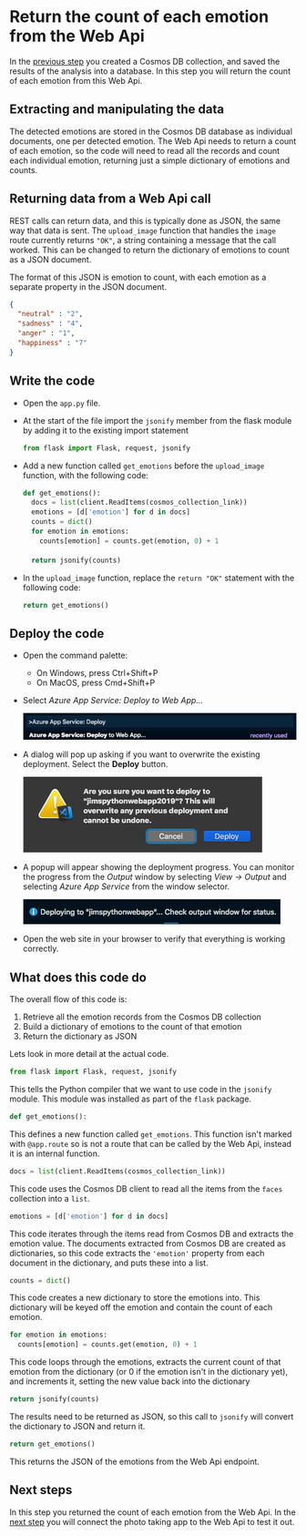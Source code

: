# Return the count of each emotion from the Web Api

In the [previous step](./SaveTheResultsToADatabase.md) you created a Cosmos DB collection, and saved the results of the analysis into a database. In this step you will return the count of each emotion from this Web Api.

## Extracting and manipulating the data

The detected emotions are stored in the Cosmos DB database as individual documents, one per detected emotion. The Web Api needs to return a count of each emotion, so the code will need to read all the records and count each individual emotion, returning just a simple dictionary of emotions and counts.

## Returning data from a Web Api call

REST calls can return data, and this is typically done as JSON, the same way that data is sent. The `upload_image` function that handles the `image` route currently returns `"OK"`, a string containing a message that the call worked. This can be changed to return the dictionary of emotions to count as a JSON document.

The format of this JSON is emotion to count, with each emotion as a separate property in the JSON document.

```json
{
  "neutral" : "2",
  "sadness" : "4",
  "anger" : "1",
  "happiness" : "7"
}
```

## Write the code

* Open the `app.py` file.

* At the start of the file import the `jsonify` member from the flask module by adding it to the existing import statement
  
  ```python
  from flask import Flask, request, jsonify
  ```

* Add a new function called `get_emotions` before the `upload_image` function, with the following code:

  ```python
  def get_emotions():
    docs = list(client.ReadItems(cosmos_collection_link))
    emotions = [d['emotion'] for d in docs]
    counts = dict()
    for emotion in emotions:
      counts[emotion] = counts.get(emotion, 0) + 1

    return jsonify(counts)
  ```

* In the `upload_image` function, replace the `return "OK"` statement with the following code:
  
  ```python
  return get_emotions()
  ```

## Deploy the code

* Open the command palette:
  * On Windows, press Ctrl+Shift+P
  * On MacOS, press Cmd+Shift+P

* Select *Azure App Service: Deploy to Web App...*
  
  ![The command palette showing the Azure App Service: Deploy to Web App option](../Images/CommandPaletteDeployAppService.png)

* A dialog will pop up asking if you want to overwrite the existing deployment. Select the **Deploy** button.
  
  ![The overwrite existing deploy dialog](../Images/OverwriteDeploy.png)

* A popup will appear showing the deployment progress. You can monitor the progress from the *Output* window by selecting *View -> Output* and selecting *Azure App Service* from the window selector.
  
  ![The deploy progress dialog](../Images/DeployProgress.png)

* Open the web site in your browser to verify that everything is working correctly.

## What does this code do

The overall flow of this code is:

1. Retrieve all the emotion records from the Cosmos DB collection
2. Build a dictionary of emotions to the count of that emotion
3. Return the dictionary as JSON

Lets look in more detail at the actual code.

```python
from flask import Flask, request, jsonify
```

This tells the Python compiler that we want to use code in the `jsonify` module. This module was installed as part of the `flask` package.

```python
def get_emotions():
```

This defines a new function called `get_emotions`. This function isn't marked with `@app.route` so is not a route that can be called by the Web Api, instead it is an internal function.

```python
docs = list(client.ReadItems(cosmos_collection_link))
```

This code uses the Cosmos DB client to read all the items from the `faces` collection into a `list`.

```python
emotions = [d['emotion'] for d in docs]
```

This code iterates through the items read from Cosmos DB and extracts the emotion value. The documents extracted from Cosmos DB are created as dictionaries, so this code extracts the `'emotion'` property from each document in the dictionary, and puts these into a list.

```python
counts = dict()
```

This code creates a new dictionary to store the emotions into. This dictionary will be keyed off the emotion and contain the count of each emotion.

```python
for emotion in emotions:
  counts[emotion] = counts.get(emotion, 0) + 1
```

This code loops through the emotions, extracts the current count of that emotion from the dictionary (or 0 if the emotion isn't in the dictionary yet), and increments it, setting the new value back into the dictionary

```python
return jsonify(counts)
```

The results need to be returned as JSON, so this call to `jsonify` will convert the dictionary to JSON and return it.

```python
return get_emotions()
```

This returns the JSON of the emotions from the Web Api endpoint.

## Next steps

In this step you returned the count of each emotion from the Web Api. In the [next step](./CallTheWebApiFromDesktop.md) you will connect the photo taking app to the Web Api to test it out.
